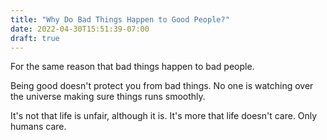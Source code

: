 ```yaml
---
title: "Why Do Bad Things Happen to Good People?"
date: 2022-04-30T15:51:39-07:00
draft: true
---
```


For the same reason that bad things happen to bad people.

Being good doesn't protect you from bad things. No one is watching
over the universe making sure things runs smoothly.

It's not that life is unfair, although it is. It's more that life
doesn't care. Only humans care.


